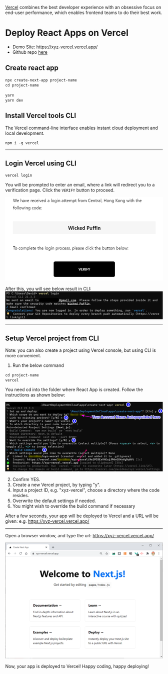 [Vercel](https://vercel.com/) combines the best developer experience with an obsessive focus on end-user performance, which enables frontend teams to do their best work.
 
 # Deploy React Apps on Vercel

- Demo Site: https://xyz-vercel.vercel.app/
- Github repo [here](https://github.com/DavidKou/ReactDeploymentOnCloud/tree/master/Vercel)

## Create react app

```
npx create-next-app project-name
cd project-name

yarn
yarn dev
```

## Install Vercel tools CLI

The Vercel command-line interface enables instant cloud deployment and local development.

```Javascript
npm i -g vercel
```
<hr/>

## Login Vercel using CLI

```
vercel login
```

You will be prompted to enter an email, where a link will redirect you to a verification page. Click the `VERIFY` button to proceed.

![](https://github.com/DavidKou/ReactDeploymentOnCloud/blob/master/Vercel/snapshots/login2.png?raw=true)

After this, you will see below result in CLI:
![](https://github.com/DavidKou/ReactDeploymentOnCloud/blob/master/Vercel/snapshots/login1.png?raw=true)


<hr/>

## Setup Vercel project from CLI

Note: you can also create a project using Vercel console, but using CLI is more convenient.

1. Run the below command
```
cd project-name
vercel 
```

You need cd into the folder where React App is created. Follow the instructions as shown below:

![](https://github.com/DavidKou/ReactDeploymentOnCloud/blob/master/Vercel/snapshots/init.png?raw=true)


2. Confirm YES.
3. Create a new Vercel project, by typing "y".  
4. Input a project ID, e.g. "xyz-vercel", choose a directory where the code resides.
5. Overwrite the default settings if needed.
6. You might wish to override the build command if necessary 

After a few seconds, your app will be deployed to Vercel and a URL will be given: e.g. https://xyz-vercel.vercel.app/
<hr/>


Open a browser window, and type the url: https://xyz-vercel.vercel.app/

![](https://github.com/DavidKou/ReactDeploymentOnCloud/blob/master/Vercel/snapshots/result.png?raw=true)

Now, your app is deployed to Vercel! Happy coding, happy deploying!
